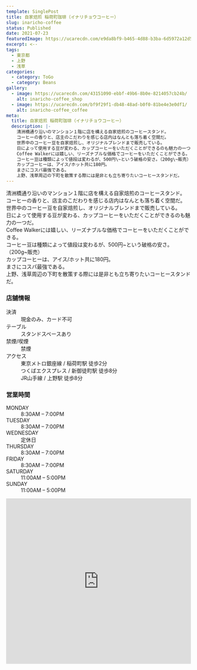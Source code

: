 ```yaml
---
template: SinglePost
title: 自家焙煎 稲荷町珈琲（イナリチョウコーヒー）
slug: inaricho-coffee
status: Published
date: 2021-07-23
featuredImage: https://ucarecdn.com/e9da8bf9-b465-4d88-b3ba-6d5972a12d5d/
excerpt: <--
tags:
  - 東京都
  - 上野
  - 浅草
categories:
  - category: ToGo
  - category: Beans
gallery:
  - image: https://ucarecdn.com/43151090-ebbf-49b6-8b0e-8214057cb24b/
    alt: inaricho-coffee_shop
  - image: https://ucarecdn.com/bf9f29f1-db48-48ad-b0f0-81be4e3e0df1/
    alt: inaricho-coffee_coffee
meta:
  title: 自家焙煎 稲荷町珈琲（イナリチョウコーヒー）
  description: |-
    清洲橋通り沿いのマンション１階に店を構える自家焙煎のコーヒースタンド。
    コーヒーの香りと、店主のこだわりを感じる店内はなんとも落ち着く空間だ。
    世界中のコーヒー豆を自家焙煎し、オリジナルブレンドまで販売している。
    日によって使用する豆が変わる、カップコーヒーをいただくことができるのも魅力の一つだ。
    Coffee Walkerには嬉しい、リーズナブルな価格でコーヒーをいただくことができる。
    コーヒー豆は種類によって値段は変わるが、500円\~という破格の安さ。（200g\~販売）
    カップコーヒーは、アイス/ホット共に180円。
    まさにコスパ最強である。
    上野、浅草周辺の下町を散策する際には是非とも立ち寄りたいコーヒースタンドだ。
---
```

清洲橋通り沿いのマンション１階に店を構える自家焙煎のコーヒースタンド。\
コーヒーの香りと、店主のこだわりを感じる店内はなんとも落ち着く空間だ。\
世界中のコーヒー豆を自家焙煎し、オリジナルブレンドまで販売している。\
日によって使用する豆が変わる、カップコーヒーをいただくことができるのも魅力の一つだ。\
Coffee Walkerには嬉しい、リーズナブルな価格でコーヒーをいただくことができる。\
コーヒー豆は種類によって値段は変わるが、500円\~という破格の安さ。（200g\~販売）\
カップコーヒーは、アイス/ホット共に180円。\
まさにコスパ最強である。\
上野、浅草周辺の下町を散策する際には是非とも立ち寄りたいコーヒースタンドだ。

### 店舗情報

<dl id="info">

<dt>決済</dt>
<dd>現金のみ、カード不可</dd>
<dt>テーブル</dt>
<dd>スタンドスペースあり</dd>
<dt>禁煙/喫煙</dt>
<dd>禁煙</dd>
<dt>アクセス</dt>
<dd>東京メトロ銀座線 / 稲荷町駅 徒歩2分</dd>
<dd>つくばエクスプレス / 新御徒町駅 徒歩8分</dd>
<dd>JR山手線 / 上野駅 徒歩8分</dd>
</dl>

### 営業時間

<dl id="op_h">

<dt>MONDAY</dt>
<dd>8:30AM – 7:00PM</dd>
<dt>TUESDAY</dt>
<dd>8:30AM – 7:00PM</dd>
<dt>WEDNESDAY</dt>
<dd>定休日</dd>
<dt>THURSDAY</dt>
<dd>8:30AM – 7:00PM</dd>
<dt>FRIDAY</dt>
<dd>8:30AM – 7:00PM</dd>
<dt>SATURDAY</dt>
<dd>11:00AM – 5:00PM</dd>
<dt>SUNDAY</dt>
<dd>11:00AM – 5:00PM</dd>
</dl>


<iframe src="https://www.google.com/maps/embed?pb=!1m14!1m8!1m3!1d12958.302860801725!2d139.7828856!3d35.7120572!3m2!1i1024!2i768!4f13.1!3m3!1m2!1s0x0%3A0x536a146dbfe01d1b!2z6Ieq5a6254SZ54WOIOeou-iNt-eUuuePiOeQsg!5e0!3m2!1sja!2sjp!4v1595865209671!5m2!1sja!2sjp" width="100%" height="450" frameborder="0" style="border:0;" allowfullscreen="" aria-hidden="false" tabindex="0"></iframe>